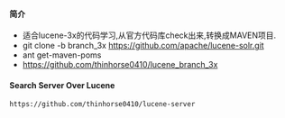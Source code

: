 #### 简介

- 适合lucene-3x的代码学习,从官方代码库check出来,转换成MAVEN项目.
- git clone -b branch_3x https://github.com/apache/lucene-solr.git
- ant get-maven-poms
- https://github.com/thinhorse0410/lucene_branch_3x

#### Search Server Over Lucene

    https://github.com/thinhorse0410/lucene-server

